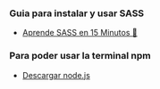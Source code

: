 ### Guia para instalar y usar SASS
* <a href = "https://www.youtube.com/watch?v=BtiiM3jeb_c">Aprende SASS en 15 Minutos 📔</a>

### Para poder usar la terminal npm
*  <a href = "https://nodejs.org/en/download"> Descargar node.js</a>